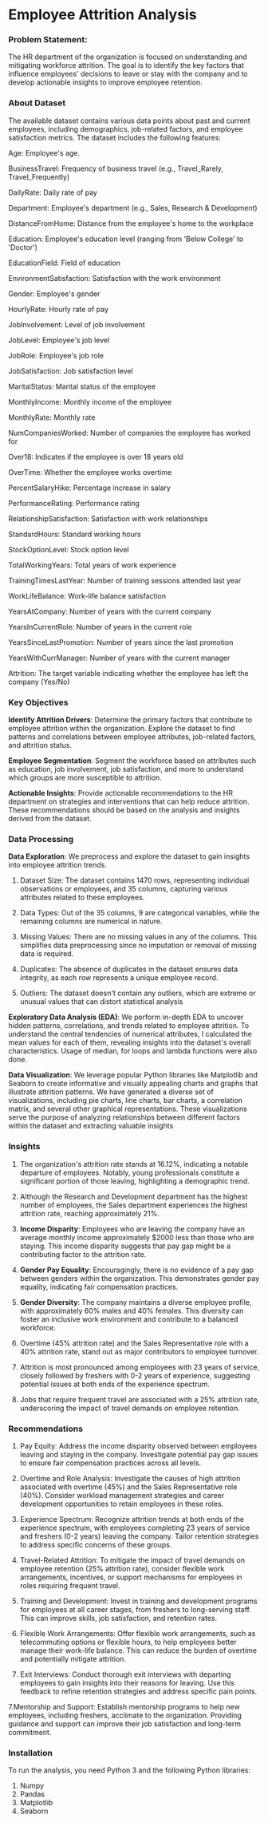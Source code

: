 # Employee Attrition Analysis

### Problem Statement:

The HR department of the organization is focused on understanding and mitigating workforce attrition. The goal is to identify the key factors that influence employees' decisions to leave or stay with the company and to develop actionable insights to improve employee retention. 

### About Dataset
The available dataset contains various data points about past and current employees, including demographics, job-related factors, and employee satisfaction metrics.
The dataset includes the following features:

Age: Employee's age.

BusinessTravel: Frequency of business travel (e.g., Travel_Rarely, Travel_Frequently)

DailyRate: Daily rate of pay

Department: Employee's department (e.g., Sales, Research & Development)

DistanceFromHome: Distance from the employee's home to the workplace

Education: Employee's education level (ranging from 'Below College' to 'Doctor')

EducationField: Field of education

EnvironmentSatisfaction: Satisfaction with the work environment

Gender: Employee's gender

HourlyRate: Hourly rate of pay

JobInvolvement: Level of job involvement

JobLevel: Employee's job level

JobRole: Employee's job role

JobSatisfaction: Job satisfaction level

MaritalStatus: Marital status of the employee

MonthlyIncome: Monthly income of the employee

MonthlyRate: Monthly rate

NumCompaniesWorked: Number of companies the employee has worked for

Over18: Indicates if the employee is over 18 years old

OverTime: Whether the employee works overtime

PercentSalaryHike: Percentage increase in salary

PerformanceRating: Performance rating

RelationshipSatisfaction: Satisfaction with work relationships

StandardHours: Standard working hours

StockOptionLevel: Stock option level

TotalWorkingYears: Total years of work experience

TrainingTimesLastYear: Number of training sessions attended last year

WorkLifeBalance: Work-life balance satisfaction

YearsAtCompany: Number of years with the current company

YearsInCurrentRole: Number of years in the current role

YearsSinceLastPromotion: Number of years since the last promotion

YearsWithCurrManager: Number of years with the current manager

Attrition: The target variable indicating whether the employee has left the company (Yes/No)

### Key Objectives

**Identify Attrition Drivers**: Determine the primary factors that contribute to employee attrition within the organization. Explore the dataset to find patterns and correlations between employee attributes, job-related factors, and attrition status.

**Employee Segmentation**: Segment the workforce based on attributes such as education, job involvement, job satisfaction, and more to understand which groups are more susceptible to attrition.

**Actionable Insights**: Provide actionable recommendations to the HR department on strategies and interventions that can help reduce attrition. These recommendations should be based on the analysis and insights derived from the dataset.


### Data Processing

**Data Exploration**: We preprocess and explore the dataset to gain insights into employee attrition trends. 
1. Dataset Size: The dataset contains 1470 rows, representing individual observations or employees, and 35 columns, capturing various attributes related to these employees.

2. Data Types: Out of the 35 columns, 9 are categorical variables, while the remaining columns are numerical in nature.

3. Missing Values: There are no missing values in any of the columns. This simplifies data preprocessing since no imputation or removal of missing data is required.

4. Duplicates: The absence of duplicates in the dataset ensures data integrity, as each row represents a unique employee record.

5. Outliers: The dataset doesn't contain any outliers, which are extreme or unusual values that can distort statistical analysis



 **Exploratory Data Analysis (EDA)**: We perform in-depth EDA to uncover hidden patterns, correlations, and trends related to employee attrition. To understand the central tendencies of numerical attributes, I calculated the mean values for each of them, revealing insights into the dataset's overall characteristics. Usage of median, for loops and lambda functions were also done.

 
 **Data Visualization**:
 We leverage popular Python libraries like Matplotlib and Seaborn to create informative and visually appealing charts and graphs that illustrate attrition patterns. We have generated a diverse set of visualizations, including pie charts, line charts, bar charts, a correlation matrix, and several other graphical representations. These visualizations serve the purpose of analyzing relationships between different factors within the dataset and extracting valuable insights



### Insights
1. The organization's attrition rate stands at 16.12%, indicating a notable departure of employees.
Notably, young professionals constitute a significant portion of those leaving, highlighting a demographic trend.

2. Although the Research and Development department has the highest number of employees, the Sales department experiences the highest attrition rate, reaching approximately 21%.
  
3. **Income Disparity**: Employees who are leaving the company have an average monthly income approximately $2000 less than those who are staying. This income disparity suggests that pay gap might be a contributing factor to the attrition rate.

4. **Gender Pay Equality**: Encouragingly, there is no evidence of a pay gap between genders within the organization. This demonstrates gender pay equality, indicating fair compensation practices.

5. **Gender Diversity**: The company maintains a diverse employee profile, with approximately 60% males and 40% females. This diversity can foster an inclusive work environment and contribute to a balanced workforce.

6. Overtime (45% attrition rate) and the Sales Representative role with a 40% attrition rate, stand out as major contributors to employee turnover.

7. Attrition is most pronounced among employees with 23 years of service, closely followed by freshers with 0-2 years of experience, suggesting potential issues at both ends of the experience spectrum.

8. Jobs that require frequent travel are associated with a 25% attrition rate, underscoring the impact of travel demands on employee retention.


### Recommendations
1. Pay Equity: Address the income disparity observed between employees leaving and staying in the company. Investigate potential pay gap issues to ensure fair compensation practices across all levels.

2. Overtime and Role Analysis: Investigate the causes of high attrition associated with overtime (45%) and the Sales Representative role (40%). Consider workload management strategies and career development opportunities to retain employees in these roles.

3. Experience Spectrum: Recognize attrition trends at both ends of the experience spectrum, with employees completing 23 years of service and freshers (0-2 years) leaving the company. Tailor retention strategies  to address specific concerns of these groups.

4. Travel-Related Attrition: To mitigate the impact of travel demands on employee retention (25% attrition rate), consider flexible work arrangements, incentives, or support mechanisms for employees in roles requiring frequent travel.

5. Training and Development: Invest in training and development programs for employees at all career stages, from freshers to long-serving staff. This can improve skills, job satisfaction, and retention rates.

5. Flexible Work Arrangements: Offer flexible work arrangements, such as telecommuting options or flexible hours, to help employees better manage their work-life balance. This can reduce the burden of overtime and potentially mitigate attrition.

6. Exit Interviews: Conduct thorough exit interviews with departing employees to gain insights into their reasons for leaving. Use this feedback to refine retention strategies and address specific pain points.

7.Mentorship and Support: Establish mentorship programs to help new employees, including freshers, acclimate to the organization. Providing guidance and support can improve their job satisfaction and long-term commitment.


### Installation
To run the analysis, you need Python 3 and the following Python libraries:
1. Numpy
2. Pandas
3. Matplotlib
4. Seaborn
